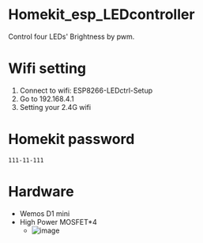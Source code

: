 # Homekit_esp_LEDcontroller
Control four LEDs' Brightness by pwm.

# Wifi setting
1. Connect to wifi: ESP8266-LEDctrl-Setup
2. Go to 192.168.4.1
3. Setting your 2.4G wifi

# Homekit password

`111-11-111`

# Hardware 
- Wemos D1 mini
- High Power MOSFET*4
  - ![image](https://github.com/user-attachments/assets/68c41475-4486-47cd-9493-7d5e72d7fc98)
